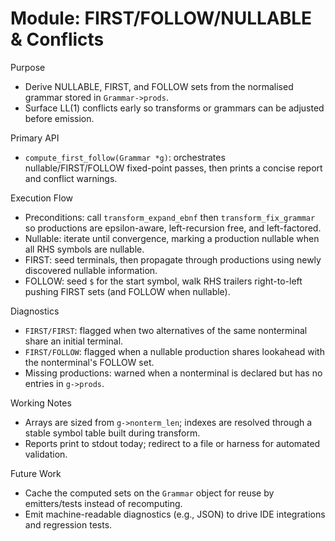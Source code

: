 Module: FIRST/FOLLOW/NULLABLE & Conflicts
=========================================

Purpose
- Derive NULLABLE, FIRST, and FOLLOW sets from the normalised grammar stored in `Grammar->prods`.
- Surface LL(1) conflicts early so transforms or grammars can be adjusted before emission.

Primary API
- `compute_first_follow(Grammar *g)`: orchestrates nullable/FIRST/FOLLOW fixed-point passes, then prints a concise report and conflict warnings.

Execution Flow
- Preconditions: call `transform_expand_ebnf` then `transform_fix_grammar` so productions are epsilon-aware, left-recursion free, and left-factored.
- Nullable: iterate until convergence, marking a production nullable when all RHS symbols are nullable.
- FIRST: seed terminals, then propagate through productions using newly discovered nullable information.
- FOLLOW: seed `$` for the start symbol, walk RHS trailers right-to-left pushing FIRST sets (and FOLLOW when nullable).

Diagnostics
- `FIRST/FIRST`: flagged when two alternatives of the same nonterminal share an initial terminal.
- `FIRST/FOLLOW`: flagged when a nullable production shares lookahead with the nonterminal's FOLLOW set.
- Missing productions: warned when a nonterminal is declared but has no entries in `g->prods`.

Working Notes
- Arrays are sized from `g->nonterm_len`; indexes are resolved through a stable symbol table built during transform.
- Reports print to stdout today; redirect to a file or harness for automated validation.

Future Work
- Cache the computed sets on the `Grammar` object for reuse by emitters/tests instead of recomputing.
- Emit machine-readable diagnostics (e.g., JSON) to drive IDE integrations and regression tests.


